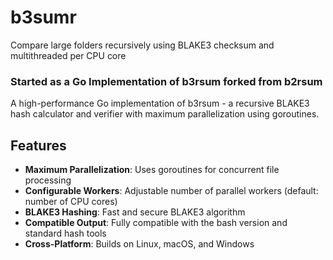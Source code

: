 # b3sumr
Compare large folders recursively using BLAKE3 checksum and multithreaded per CPU core


### Started as a Go Implementation of b3rsum forked from b2rsum

A high-performance Go implementation of b3rsum - a recursive BLAKE3 hash calculator and verifier with maximum parallelization using goroutines.

## Features

- **Maximum Parallelization**: Uses goroutines for concurrent file processing
- **Configurable Workers**: Adjustable number of parallel workers (default: number of CPU cores)
- **BLAKE3 Hashing**: Fast and secure BLAKE3 algorithm
- **Compatible Output**: Fully compatible with the bash version and standard hash tools
- **Cross-Platform**: Builds on Linux, macOS, and Windows

